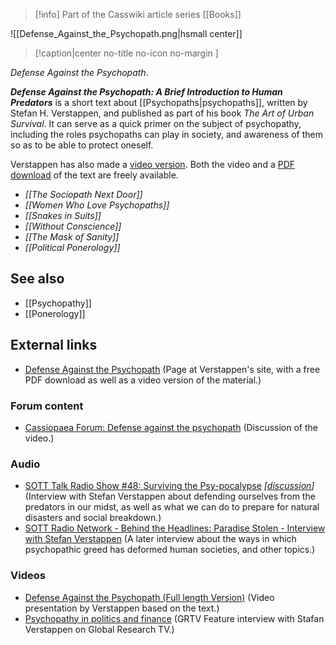 > [!info] Part of the Casswiki article series [[Books]]

![[Defense_Against_the_Psychopath.png|hsmall center]]
> [!caption|center no-title no-icon no-margin ]
> 
_Defense Against the Psychopath_.

_**Defense Against the Psychopath: A Brief Introduction to Human Predators**_ is a short text about [[Psychopaths|psychopaths]], written by Stefan H. Verstappen, and published as part of his book _The Art of Urban Survival_. It can serve as a quick primer on the subject of psychopathy, including the roles psychopaths can play in society, and awareness of them so as to be able to protect oneself.

Verstappen has also made a [video version](https://www.youtube.com/watch?v=MgGyvxqYSbE). Both the video and a [PDF download](http://www.chinastrategies.com/wp-content/uploads/2014/10/defenseagainstpsychopath.pdf) of the text are freely available.

*   _[[The Sociopath Next Door]]_
*   _[[Women Who Love Psychopaths]]_
*   _[[Snakes in Suits]]_
*   _[[Without Conscience]]_
*   _[[The Mask of Sanity]]_
*   _[[Political Ponerology]]_

See also
--------

*   [[Psychopathy]]
*   [[Ponerology]]

External links
--------------

*   [Defense Against the Psychopath](http://www.chinastrategies.com/defense-against-the-psychopath/) (Page at Verstappen's site, with a free PDF download as well as a video version of the material.)

### Forum content

*   [Cassiopaea Forum: Defense against the psychopath](https://cassiopaea.org/forum/index.php/topic,23926.0.html) (Discussion of the video.)

### Audio

*   [SOTT Talk Radio Show #48: Surviving the Psy-pocalypse](http://www.sott.net/article/272720-SOTT-Talk-Radio-Surviving-the-Psy-pocalypse-Interview-with-Stefan-Verstappen) _\[[discussion](https://cassiopaea.org/forum/index.php/topic,33645.0.html)\]_ (Interview with Stefan Verstappen about defending ourselves from the predators in our midst, as well as what we can do to prepare for natural disasters and social breakdown.)
*   [SOTT Radio Network - Behind the Headlines: Paradise Stolen - Interview with Stefan Verstappen](http://www.blogtalkradio.com/sottradionetwork/2015/05/03/behind-the-headlines-paradise-stolen--interview-with-stefan-verstappen) (A later interview about the ways in which psychopathic greed has deformed human societies, and other topics.)

### Videos

*   [Defense Against the Psychopath (Full length Version)](https://www.youtube.com/watch?v=MgGyvxqYSbE) (Video presentation by Verstappen based on the text.)
*   [Psychopathy in politics and finance](http://www.sott.net/article/261598-Psychopathy-in-politics-and-finance) (GRTV Feature interview with Stafan Verstappen on Global Research TV.)